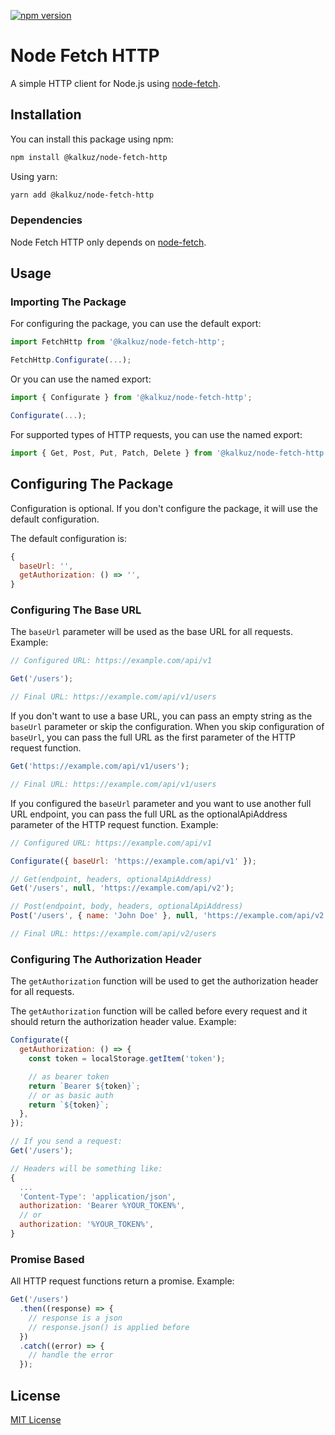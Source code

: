 [![npm version](https://badge.fury.io/js/@kalkuz%2Fnode-fetch-http.svg)](https://badge.fury.io/js/@kalkuz%2Fnode-fetch-http)

# Node Fetch HTTP

A simple HTTP client for Node.js using [node-fetch](https://www.npmjs.com/package/node-fetch).

## Installation

You can install this package using npm:

```bash
npm install @kalkuz/node-fetch-http
```

Using yarn:

```bash
yarn add @kalkuz/node-fetch-http
```

### Dependencies

Node Fetch HTTP only depends on [node-fetch](https://www.npmjs.com/package/node-fetch).

## Usage

### Importing The Package
  
  For configuring the package, you can use the default export:

  ```javascript
  import FetchHttp from '@kalkuz/node-fetch-http';

  FetchHttp.Configurate(...);
  ```

  Or you can use the named export:

  ```javascript
  import { Configurate } from '@kalkuz/node-fetch-http';

  Configurate(...);
  ```

  For supported types of HTTP requests, you can use the named export:

  ```javascript
  import { Get, Post, Put, Patch, Delete } from '@kalkuz/node-fetch-http';
  ```

## Configuring The Package

  Configuration is optional. If you don't configure the package, it will use the default configuration.

  The default configuration is:

  ```javascript
  {
    baseUrl: '',
    getAuthorization: () => '',
  }
  ```

### Configuring The Base URL

  The `baseUrl` parameter will be used as the base URL for all requests. Example:

  ```javascript
  // Configured URL: https://example.com/api/v1

  Get('/users');

  // Final URL: https://example.com/api/v1/users
  ```

  If you don't want to use a base URL, you can pass an empty string as the `baseUrl` parameter or skip the configuration. When you skip configuration of `baseUrl`, you can pass the full URL as the first parameter of the HTTP request function.

  ```javascript
  Get('https://example.com/api/v1/users');

  // Final URL: https://example.com/api/v1/users
  ```

  If you configured the `baseUrl` parameter and you want to use another full URL endpoint, you can pass the full URL as the optionalApiAddress parameter of the HTTP request function. Example:

  ```javascript
  // Configured URL: https://example.com/api/v1

  Configurate({ baseUrl: 'https://example.com/api/v1' });

  // Get(endpoint, headers, optionalApiAddress)
  Get('/users', null, 'https://example.com/api/v2');

  // Post(endpoint, body, headers, optionalApiAddress)
  Post('/users', { name: 'John Doe' }, null, 'https://example.com/api/v2')

  // Final URL: https://example.com/api/v2/users
  ```
  
### Configuring The Authorization Header

  The `getAuthorization` function will be used to get the authorization header for all requests.

  The `getAuthorization` function will be called before every request and it should return the authorization header value. Example:

  ```javascript
  Configurate({
    getAuthorization: () => {
      const token = localStorage.getItem('token');

      // as bearer token
      return `Bearer ${token}`;
      // or as basic auth
      return `${token}`;
    },
  });

  // If you send a request:
  Get('/users');

  // Headers will be something like:
  {
    ...
    'Content-Type': 'application/json',
    authorization: 'Bearer %YOUR_TOKEN%', 
    // or
    authorization: '%YOUR_TOKEN%',
  }
  ```

### Promise Based
  
  All HTTP request functions return a promise. Example:
  
  ```javascript
  Get('/users')
    .then((response) => {
      // response is a json
      // response.json() is applied before
    })
    .catch((error) => {
      // handle the error
    });
  ```

## License

[MIT License](https://github.com/kalkuz/node-fetch-http/blob/master/LICENCE)
